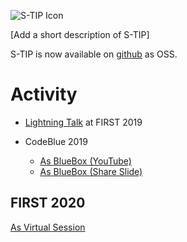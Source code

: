 ![S-TIP Icon](https://avatars1.githubusercontent.com/u/48343036?s=200&v=4)

[Add a short description of S-TIP]

S-TIP is now available on [github](https://github.com/s-tip) as OSS.

# Activity

* [Lightning Talk](https://www.first.org/conference/2019/) at FIRST 2019

* CodeBlue 2019
  * [As BlueBox (YouTube)](https://www.youtube.com/watch?v=pk1LhdSu350)
  * [As BlueBox (Share Slide)](https://www.slideshare.net/codeblue_jp/cb19-seamless-threat-intelligence-platform-stip-by-koji-yamada-toshitaka-satomi)

## FIRST 2020

[As Virtual Session](https://www.first.org/conference/2020/)



